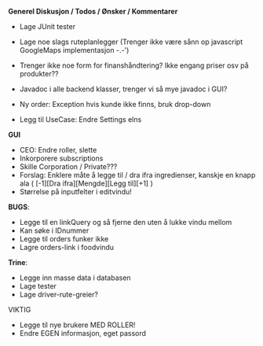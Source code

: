 **Generel Diskusjon / Todos / Ønsker / Kommentarer**

- Lage JUnit tester
- Lage noe slags ruteplanlegger (Trenger ikke være sånn op javascript GoogleMaps implementasjon -.-')
- Trenger ikke noe form for finanshåndtering? Ikke engang priser osv på produkter??
- Javadoc i alle backend klasser, trenger vi så mye javadoc i GUI?
- Ny order: Exception hvis kunde ikke finns, bruk drop-down

- Legg til UseCase: Endre Settings elns

**GUI**
- CEO: Endre roller, slette
- Inkorporere subscriptions
- Skille Corporation / Private???
- Forslag: Enklere måte å legge til / dra ifra ingredienser, kanskje en knapp ala
	( [-1][Dra ifra][Mengde][Legg til][+1] )
- Størrelse på inputfelter i editvindu!

**BUGS**:
- Legge til en linkQuery og så fjerne den uten å lukke vindu mellom
- Kan søke i IDnummer
- Legge til orders funker ikke
- Lagre orders-link i foodvindu

**Trine**:
- Legge inn masse data i databasen
- Lage tester
- Lage driver-rute-greier?


VIKTIG
- Legge til nye brukere MED ROLLER!
- Endre EGEN informasjon, eget passord
